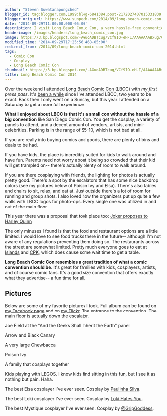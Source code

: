```yaml
---
author: "Steven Suwatanapongched"
blogger_id: tag:blogger.com,1999:blog-6841384.post-2172027407015331839
blogger_orig_url: https://www.sunpech.com/2014/09/long-beach-comic-con-2014.html
date: '2014-09-29T11:00:00.000-05:00'
description: I visit Long Beach Comic Con, a very hassle-free convention that's family friendly.
headerimage: /images/headers/long_beach_comic_con.jpg
image: https://3.bp.blogspot.com/-AGuoADBTcug/VCf9IO-eH-I/AAAAAAABxug/Cs8flcjwxIo/s800/2014-09-27%2Bat%2B10-13-16.jpg
modified_time: '2014-09-29T17:25:56.468-05:00'
redirect_from: /2014/09/long-beach-comic-con-2014.html
tags:
  - Comic Con
  - Cosplay
  - Long Beach Comic Con
thumbnail: https://3.bp.blogspot.com/-AGuoADBTcug/VCf9IO-eH-I/AAAAAAABxug/Cs8flcjwxIo/s800/2014-09-27%2Bat%2B10-13-16.jpg
title: Long Beach Comic Con 2014
---
```



Over the weekend I attended <a href="https://www.longbeachcomiccon.com/">Long Beach Comic Con</a> (LBCC) with <i>my first press pass</i>. It's <a href="/2012/11/long-beach-comic-con-2012">been a while</a> since I've attended LBCC, two years to be exact. Back then I only went on a Sunday, but this year I attended on a Saturday to get a more full experience.

<b>What I enjoyed about LBCC is that it's a small con without the hassle of a big convention</b> like San Diego Comic Con. You get the cosplay, a variety of panels to attend, and a decent amount of vendors, artists, and mini-celebrities. Parking is in the range of $5-10, which is not bad at all.

If you are really into buying comics and goods, there are plenty of bins and deals to be had.

If you have kids, the place is incredibly suited for kids to walk around and have fun. Parents need not worry about it being so crowded that their kid will get trampled on-- there's actually plenty of room to walk around.

If you are there cosplaying with friends, the lighting for photos is actually pretty good. There's a spot by the escalators that has some nice backdrop colors (see my pictures below of Poison Ivy and Elsa). There's also tables and chairs to sit, relax, and eat at. Just outside there's a lot of room for running and group shots. I also loved how the organizers put up quite a few walls with LBCC logos for photo-ops. Every single one was utilized in and out of the main floor.

This year there was a proposal that took place too: <a href="https://www.youtube.com/watch?v=grldh8c2_7c">Joker proposes to Harley Quinn</a>

The only minuses I found is that the food and restaurant options are a little limited. I would love to see food trucks there in the future-- although I'm not aware of any regulations preventing them doing so. The restaurants across the street are somewhat limited. Pretty much everyone goes to eat at <a href="https://www.islandsrestaurants.com/">Islands</a> and <a href="https://www.cpk.com/">CPK</a>, which does cause some wait time to get a table.

<b>Long Beach Comic Con resembles a great tradition of what a comic convention should be</b>. It's great for families with kids, cosplayers, artists, and of course comic fans. It's a good size convention that offers exactly what they advertise-- a fun time for all.

## Pictures

Below are some of my favorite pictures I took. Full album can be found on <a href="https://www.facebook.com/media/set/?set=a.763688073696219.1073741871.408588035872893&amp;type=1">my Facebook page</a> and on <a href="https://www.flickr.com/photos/sunpech/sets/72157648090876146/">my Flickr</a>.
The entrance to the convention. The main floor is actually down the escalator.
<a href="https://3.bp.blogspot.com/-AGuoADBTcug/VCf9IO-eH-I/AAAAAAABxug/Cs8flcjwxIo/s800/2014-09-27%2Bat%2B10-13-16.jpg" alt=""><img   border="0" src="https://3.bp.blogspot.com/-AGuoADBTcug/VCf9IO-eH-I/AAAAAAABxug/Cs8flcjwxIo/s800/2014-09-27%2Bat%2B10-13-16.jpg" alt=""   /></a>

Joe Field at the "And the Geeks Shall Inherit the Earth" panel
<a href="https://4.bp.blogspot.com/-J0u69U6y6GM/VCf9VU0Fz9I/AAAAAAABxwE/t_Cb3pjyZmg/s800/2014-09-27%2Bat%2B11-03-34.jpg" alt=""><img   border="0" src="https://4.bp.blogspot.com/-J0u69U6y6GM/VCf9VU0Fz9I/AAAAAAABxwE/t_Cb3pjyZmg/s800/2014-09-27%2Bat%2B11-03-34.jpg" alt=""   /></a>

Arrow and Black Canary
<a href="https://4.bp.blogspot.com/-gwFwV7eS8f0/VCf9Z6P0nEI/AAAAAAABxwo/Rp5A8ASJ5ME/s800/2014-09-27%2Bat%2B12-05-12.jpg" alt=""><img   border="0" src="https://4.bp.blogspot.com/-gwFwV7eS8f0/VCf9Z6P0nEI/AAAAAAABxwo/Rp5A8ASJ5ME/s800/2014-09-27%2Bat%2B12-05-12.jpg" alt=""   /></a>

A very large Chewbacca
<a href="https://4.bp.blogspot.com/-dOg6edX_txw/VCf9cFtA-JI/AAAAAAABxw4/7HZipZilQTI/s800/2014-09-27%2Bat%2B12-07-37.jpg" alt=""><img   border="0" src="https://4.bp.blogspot.com/-dOg6edX_txw/VCf9cFtA-JI/AAAAAAABxw4/7HZipZilQTI/s800/2014-09-27%2Bat%2B12-07-37.jpg" alt=""   /></a>

Poison Ivy
<a href="https://4.bp.blogspot.com/-kXibdu3Ccnc/VCf9dIFVT7I/AAAAAAABxxA/ahzaZrkpoHk/s800/2014-09-27%2Bat%2B12-14-37.jpg" alt=""><img   border="0" src="https://4.bp.blogspot.com/-kXibdu3Ccnc/VCf9dIFVT7I/AAAAAAABxxA/ahzaZrkpoHk/s800/2014-09-27%2Bat%2B12-14-37.jpg" alt=""   /></a>

A family that cosplays together
<a href="https://1.bp.blogspot.com/-_o_Vo8D8xQs/VCf9fNfA5mI/AAAAAAABxxQ/B2hKy2dXNfc/s800/2014-09-27%2Bat%2B12-20-50.jpg" alt=""><img   border="0" src="https://1.bp.blogspot.com/-_o_Vo8D8xQs/VCf9fNfA5mI/AAAAAAABxxQ/B2hKy2dXNfc/s800/2014-09-27%2Bat%2B12-20-50.jpg" alt=""   /></a>

Kids playing with LEGOS. I know kids find sitting in this fun, but I see it as nothing but pain. Haha.
<a href="https://1.bp.blogspot.com/-DCFSNidGZ8o/VCf9gVo8hEI/AAAAAAABxxY/oAe_Db3Luq8/s800/2014-09-27%2Bat%2B12-26-05.jpg" alt=""><img   border="0" src="https://1.bp.blogspot.com/-DCFSNidGZ8o/VCf9gVo8hEI/AAAAAAABxxY/oAe_Db3Luq8/s800/2014-09-27%2Bat%2B12-26-05.jpg" alt=""   /></a>

The best Elsa cosplayer I've ever seen. Cosplay by <a href="https://www.facebook.com/Paulinhacosplay">Paulinha Silva</a>.
<a href="https://4.bp.blogspot.com/-T-YoIXmcZPg/VCf9hruPFNI/AAAAAAABxxg/ESrrCtp_NU8/s800/2014-09-27%2Bat%2B12-38-54.jpg" alt=""><img   border="0" src="https://4.bp.blogspot.com/-T-YoIXmcZPg/VCf9hruPFNI/AAAAAAABxxg/ESrrCtp_NU8/s800/2014-09-27%2Bat%2B12-38-54.jpg" alt=""   /></a>

The best Loki cosplayer I've ever seen. Cosplay by <a href="https://www.facebook.com/lokiwillalwayshateyou?fref=ts">Loki Hates You</a>.
<a href="https://1.bp.blogspot.com/-FIe-QBxw3dE/VCf9iiPBAeI/AAAAAAABxxo/D5Twg7IJ9Mo/s800/2014-09-27%2Bat%2B12-43-35.jpg" alt=""><img   border="0" src="https://1.bp.blogspot.com/-FIe-QBxw3dE/VCf9iiPBAeI/AAAAAAABxxo/D5Twg7IJ9Mo/s800/2014-09-27%2Bat%2B12-43-35.jpg" alt=""   /></a>

The best Mystique cosplayer I've ever seen. Cosplay by <a href="https://instagram.com/gripgoddess/">@GripGoddess</a>.
<a href="https://2.bp.blogspot.com/-ITjv7l28Yu8/VCf9nBKn1eI/AAAAAAABxyI/r0QUSQsKa1w/s800/2014-09-27%2Bat%2B14-02-17.jpg" alt=""><img   border="0" src="https://2.bp.blogspot.com/-ITjv7l28Yu8/VCf9nBKn1eI/AAAAAAABxyI/r0QUSQsKa1w/s800/2014-09-27%2Bat%2B14-02-17.jpg" alt=""   /></a>